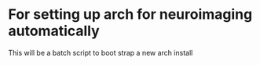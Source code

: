 # For setting up arch for neuroimaging automatically
This will be a batch script to boot strap a new arch install

